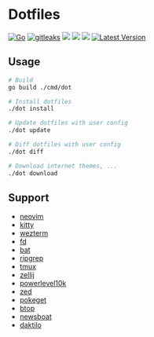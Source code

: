 # Dotfiles

[![Go](https://github.com/haunt98/dotfiles/actions/workflows/go.yml/badge.svg)](https://github.com/haunt98/dotfiles/actions/workflows/go.yml)
[![gitleaks](https://github.com/haunt98/dotfiles/actions/workflows/gitleaks.yml/badge.svg)](https://github.com/haunt98/dotfiles/actions/workflows/gitleaks.yml)
<a href="https://dotfyle.com/haunt98/dotfiles-data-nvim"><img src="https://dotfyle.com/haunt98/dotfiles-data-nvim/badges/plugins?style=flat" /></a>
<a href="https://dotfyle.com/haunt98/dotfiles-data-nvim"><img src="https://dotfyle.com/haunt98/dotfiles-data-nvim/badges/leaderkey?style=flat" /></a>
<a href="https://dotfyle.com/haunt98/dotfiles-data-nvim"><img src="https://dotfyle.com/haunt98/dotfiles-data-nvim/badges/plugin-manager?style=flat" /></a>
[![Latest Version](https://img.shields.io/github/v/tag/haunt98/dotfiles)](https://github.com/haunt98/dotfiles/tags)

## Usage

```sh
# Build
go build ./cmd/dot

# Install dotfiles
./dot install

# Update dotfiles with user config
./dot update

# Diff dotfiles with user config
./dot diff

# Download internet themes, ...
./dot download
```

## Support

- [neovim](https://github.com/neovim/neovim)
- [kitty](https://github.com/kovidgoyal/kitty)
- [wezterm](https://github.com/wez/wezterm)
- [fd](https://github.com/sharkdp/fd)
- [bat](https://github.com/sharkdp/bat)
- [ripgrep](https://github.com/BurntSushi/ripgrep)
- [tmux](https://github.com/tmux/tmux)
- [zellij](https://github.com/zellij-org/zellij)
- [powerlevel10k](https://github.com/romkatv/powerlevel10k)
- [zed](https://github.com/zed-industries/zed)
- [pokeget](https://github.com/talwat/pokeget-rs)
- [btop](https://github.com/aristocratos/btop)
- [newsboat](https://github.com/newsboat/newsboat)
- [daktilo](https://github.com/orhun/daktilo)
